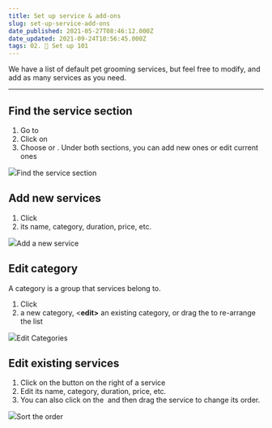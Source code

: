 ```yaml
---
title: Set up service & add-ons
slug: set-up-service-add-ons
date_published: 2021-05-27T08:46:12.000Z
date_updated: 2021-09-24T10:56:45.000Z
tags: 02. 🌟 Set up 101
---
```


We have a list of default pet grooming services, but feel free to modify, and add as many services as you need.  

---

## Find the service section

1. Go to **<Setting>**
2. Click on **<Services>**
3. Choose **<Services>** or **<add-ons>**. Under both sections, you can add new ones or edit current ones

![](__GHOST_URL__/content/images/2021/09/CleanShot-2021-09-15-at-20.31.11.png)Find the service section
## Add new services

1. Click **<add new service>**
2. **<Edit>** its name, category, duration, price, etc.

![](__GHOST_URL__/content/images/2021/09/CleanShot-2021-09-15-at-20.36.16.png)Add a new service
## Edit category

A category is a group that services belong to.

1. Click **<Edit category>**
2. **<Add>** a new category, <**edit>** an existing category, or drag the <hamburger icon> to re-arrange the list

![](__GHOST_URL__/content/images/2021/09/CleanShot-2021-09-15-at-20.39.10.png)Edit Categories 
## Edit existing services

1. Click on the **<edit>** button on the right of a service
2. Edit its name, category, duration, price, etc.
3. You can also click on the **<hamburger icon>**  and then drag the service to change its order.

![](__GHOST_URL__/content/images/2021/09/_37.gif)Sort the order
